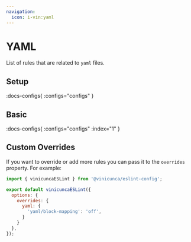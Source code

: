 ```yaml
---
navigation:
  icon: i-vin:yaml
---
```


# YAML

List of rules that are related to `yaml` files.

## Setup

:docs-configs{ :configs="configs" }

## Basic

:docs-configs{ :configs="configs" :index="1" }

## Custom Overrides

If you want to override or add more rules you can pass it to the `overrides` property.
For example:

```js [eslint.config.js]
import { vinicuncaESLint } from '@vinicunca/eslint-config';

export default vinicuncaESLint({
  options: {
    overrides: {
      yaml: {
        'yaml/block-mapping': 'off',
      }
    }
  },
});
```
